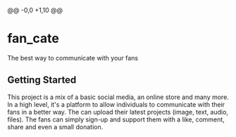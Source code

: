 @@ -0,0 +1,10 @@
# fan_cate

The best way to communicate with your fans

## Getting Started

This project is a mix of a basic social media, an online store and many more.
In a high level, it's a platform to allow individuals to communicate with their fans in a better way.
The can upload their latest projects (image, text, audio, files).
The fans can simply sign-up and support them with a like, comment, share and even a small donation.